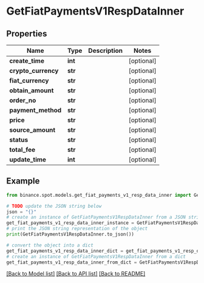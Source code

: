 # GetFiatPaymentsV1RespDataInner


## Properties

Name | Type | Description | Notes
------------ | ------------- | ------------- | -------------
**create_time** | **int** |  | [optional] 
**crypto_currency** | **str** |  | [optional] 
**fiat_currency** | **str** |  | [optional] 
**obtain_amount** | **str** |  | [optional] 
**order_no** | **str** |  | [optional] 
**payment_method** | **str** |  | [optional] 
**price** | **str** |  | [optional] 
**source_amount** | **str** |  | [optional] 
**status** | **str** |  | [optional] 
**total_fee** | **str** |  | [optional] 
**update_time** | **int** |  | [optional] 

## Example

```python
from binance.spot.models.get_fiat_payments_v1_resp_data_inner import GetFiatPaymentsV1RespDataInner

# TODO update the JSON string below
json = "{}"
# create an instance of GetFiatPaymentsV1RespDataInner from a JSON string
get_fiat_payments_v1_resp_data_inner_instance = GetFiatPaymentsV1RespDataInner.from_json(json)
# print the JSON string representation of the object
print(GetFiatPaymentsV1RespDataInner.to_json())

# convert the object into a dict
get_fiat_payments_v1_resp_data_inner_dict = get_fiat_payments_v1_resp_data_inner_instance.to_dict()
# create an instance of GetFiatPaymentsV1RespDataInner from a dict
get_fiat_payments_v1_resp_data_inner_from_dict = GetFiatPaymentsV1RespDataInner.from_dict(get_fiat_payments_v1_resp_data_inner_dict)
```
[[Back to Model list]](../README.md#documentation-for-models) [[Back to API list]](../README.md#documentation-for-api-endpoints) [[Back to README]](../README.md)


